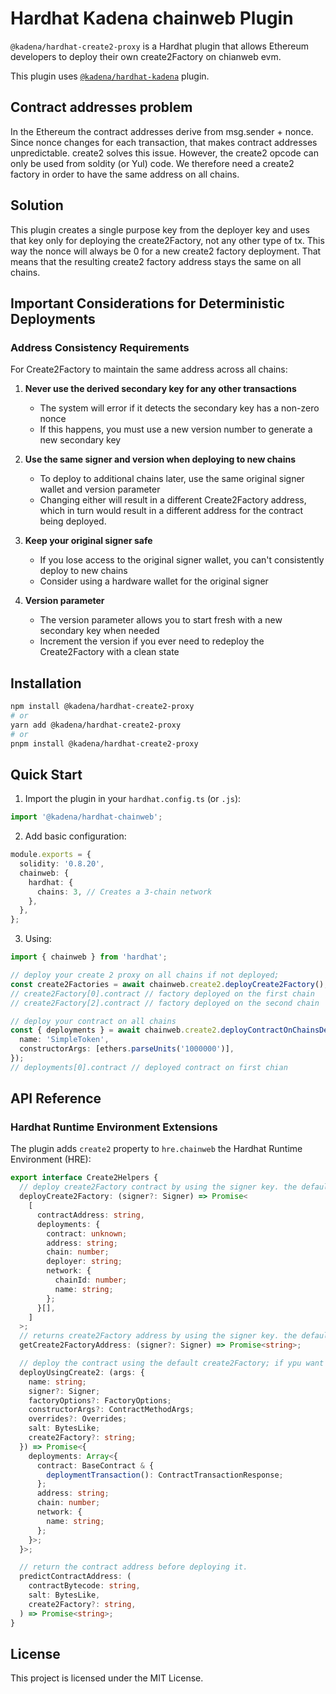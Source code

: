 # Hardhat Kadena chainweb Plugin

`@kadena/hardhat-create2-proxy` is a Hardhat plugin that allows Ethereum developers to deploy their own create2Factory on chianweb evm.

This plugin uses [`@kadena/hardhat-kadena`](../hardhat-kadena) plugin.

## Contract addresses problem

In the Ethereum the contract addresses derive from msg.sender + nonce. Since nonce changes for each transaction, that makes contract addresses unpredictable. create2 solves this issue. However, the create2 opcode can only be used from soldity (or Yul) code. We therefore need a create2 factory in order to have the same address on all chains.

## Solution

This plugin creates a single purpose key from the deployer key and uses that key only for deploying the create2Factory, not any other type of tx. This way the nonce will always be 0 for a new create2 factory deployment. That means that the resulting create2 factory address stays the same on all chains.

## Important Considerations for Deterministic Deployments

### Address Consistency Requirements

For Create2Factory to maintain the same address across all chains:

1. **Never use the derived secondary key for any other transactions**

   - The system will error if it detects the secondary key has a non-zero nonce
   - If this happens, you must use a new version number to generate a new secondary key

2. **Use the same signer and version when deploying to new chains**

   - To deploy to additional chains later, use the same original signer wallet and version parameter
   - Changing either will result in a different Create2Factory address, which in turn would result in a different address for the contract being deployed.

3. **Keep your original signer safe**

   - If you lose access to the original signer wallet, you can't consistently deploy to new chains
   - Consider using a hardware wallet for the original signer

4. **Version parameter**
   - The version parameter allows you to start fresh with a new secondary key when needed
   - Increment the version if you ever need to redeploy the Create2Factory with a clean state

## Installation

```bash
npm install @kadena/hardhat-create2-proxy
# or
yarn add @kadena/hardhat-create2-proxy
# or
pnpm install @kadena/hardhat-create2-proxy
```

## Quick Start

1. Import the plugin in your `hardhat.config.ts` (or `.js`):

```typescript
import '@kadena/hardhat-chainweb';
```

2. Add basic configuration:

```typescript
module.exports = {
  solidity: '0.8.20',
  chainweb: {
    hardhat: {
      chains: 3, // Creates a 3-chain network
    },
  },
};
```

3. Using:

```TypeScript
import { chainweb } from 'hardhat';

// deploy your create 2 proxy on all chains if not deployed;
const create2Factories = await chainweb.create2.deployCreate2Factory();
// create2Factory[0].contract // factory deployed on the first chain
// create2Factory[2].contract // factory deployed on the second chain

// deploy your contract on all chains
const { deployments } = await chainweb.create2.deployContractOnChainsDeterministic({
  name: 'SimpleToken',
  constructorArgs: [ethers.parseUnits('1000000')],
});
// deployments[0].contract // deployed contract on first chian
```

## API Reference

### Hardhat Runtime Environment Extensions

The plugin adds `create2` property to `hre.chainweb` the Hardhat Runtime Environment (HRE):

```ts
export interface Create2Helpers {
  // deploy create2Factory contract by using the signer key. the default value is the hardhat first account
  deployCreate2Factory: (signer?: Signer) => Promise<
    [
      contractAddress: string,
      deployments: {
        contract: unknown;
        address: string;
        chain: number;
        deployer: string;
        network: {
          chainId: number;
          name: string;
        };
      }[],
    ]
  >;
  // returns create2Factory address by using the signer key. the default value is the hardhat first account
  getCreate2FactoryAddress: (signer?: Signer) => Promise<string>;

  // deploy the contract using the default create2Factory; if ypu want different proxy you can use the create2Factory property
  deployUsingCreate2: (args: {
    name: string;
    signer?: Signer;
    factoryOptions?: FactoryOptions;
    constructorArgs?: ContractMethodArgs;
    overrides?: Overrides;
    salt: BytesLike;
    create2Factory?: string;
  }) => Promise<{
    deployments: Array<{
      contract: BaseContract & {
        deploymentTransaction(): ContractTransactionResponse;
      };
      address: string;
      chain: number;
      network: {
        name: string;
      };
    }>;
  }>;

  // return the contract address before deploying it.
  predictContractAddress: (
    contractBytecode: string,
    salt: BytesLike,
    create2Factory?: string,
  ) => Promise<string>;
}
```

## License

This project is licensed under the MIT License.
